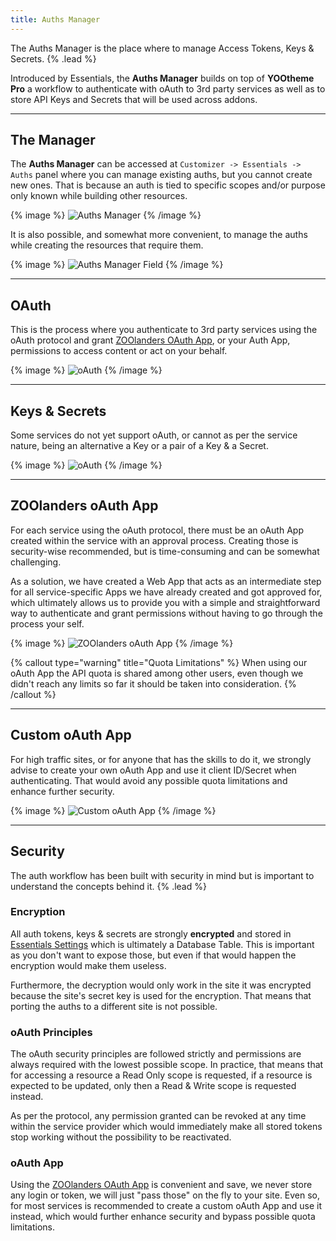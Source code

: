 ```yaml
---
title: Auths Manager
---
```


The Auths Manager is the place where to manage Access Tokens, Keys & Secrets. {% .lead %}

Introduced by Essentials, the **Auths Manager** builds on top of **YOOtheme Pro** a workflow to authenticate with oAuth to 3rd party services as well as to store API Keys and Secrets that will be used across addons.

---

## The Manager

The **Auths Manager** can be accessed at `Customizer -> Essentials -> Auths` panel where you can manage existing auths, but you cannot create new ones. That is because an auth is tied to specific scopes and/or purpose only known while building other resources.

{% image %}
![Auths Manager](/assets/ytp/auths-manager.gif)
{% /image %}

It is also possible, and somewhat more convenient, to manage the auths while creating the resources that require them.

{% image %}
![Auths Manager Field](/assets/ytp/auths-manager-field.webp)
{% /image %}

---

## OAuth

This is the process where you authenticate to 3rd party services using the oAuth protocol and grant [ZOOlanders OAuth App](#zoolanders-oauth-app), or your Auth App, permissions to access content or act on your behalf.

{% image %}
![oAuth](/assets/ytp/auths-oauth.webp)
{% /image %}

---

## Keys & Secrets

Some services do not yet support oAuth, or cannot as per the service nature, being an alternative a Key or a pair of a Key & a Secret.

{% image %}
![oAuth](/assets/ytp/auths-key.webp)
{% /image %}

---

## ZOOlanders oAuth App

For each service using the oAuth protocol, there must be an oAuth App created within the service with an approval process. Creating those is security-wise recommended, but is time-consuming and can be somewhat challenging.

As a solution, we have created a Web App that acts as an intermediate step for all service-specific Apps we have already created and got approved for, which ultimately allows us to provide you with a simple and straightforward way to authenticate and grant permissions without having to go through the process your self.

{% image %}
![ZOOlanders oAuth App](/assets/ytp/zl-oauth-app.webp)
{% /image %}

{% callout type="warning" title="Quota Limitations" %}
When using our oAuth App the API quota is shared among other users, even though we didn't reach any limits so far it should be taken into consideration.
{% /callout %}

---

## Custom oAuth App

For high traffic sites, or for anyone that has the skills to do it, we strongly advise to create your own oAuth App and use it client ID/Secret when authenticating. That would avoid any possible quota limitations and enhance further security.

{% image %}
![Custom oAuth App](/assets/ytp/auths-custom-app.webp)
{% /image %}

---

## Security

The auth workflow has been built with security in mind but is important to understand the concepts behind it. {% .lead %}

### Encryption

All auth tokens, keys & secrets are strongly **encrypted** and stored in [Essentials Settings](./settings) which is ultimately a Database Table. This is important as you don't want to expose those, but even if that would happen the encryption would make them useless.

Furthermore, the decryption would only work in the site it was encrypted because the site's secret key is used for the encryption. That means that porting the auths to a different site is not possible.

### oAuth Principles

The oAuth security principles are followed strictly and permissions are always required with the lowest possible scope. In practice, that means that for accessing a resource a Read Only scope is requested, if a resource is expected to be updated, only then a Read & Write scope is requested instead.

As per the protocol, any permission granted can be revoked at any time within the service provider which would immediately make all stored tokens stop working without the possibility to be reactivated.

### oAuth App

Using the [ZOOlanders OAuth App](#zoolanders-oauth-app) is convenient and save, we never store any login or token, we will just "pass those" on the fly to your site. Even so, for most services is recommended to create a custom oAuth App and use it instead, which would further enhance security and bypass possible quota limitations.
